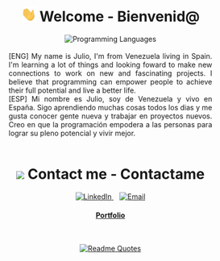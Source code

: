 <h1 align="center"> 
  <img src="https://raw.githubusercontent.com/ABSphreak/ABSphreak/master/gifs/Hi.gif" width="30px"> Welcome - Bienvenid@
</h1>

<div align="center" style="display:block;">
  <img alt="Programming Languages" src="https://user-images.githubusercontent.com/48032098/234991001-919cc2d2-3419-44a9-a689-cffde47547fe.png"/> 
</div>
<br>
<p align:"center" style="text-align: justify; margin: 0 50px;">
[ENG] My name is Julio, I'm from Venezuela living in Spain. I'm learning a lot of things and looking foward to make new connections to work on new and fascinating projects. I believe that programming can empower people to achieve their full potential and live a better life.
<br>
</p>
<p align:"center" style="text-align: justify; margin: 0 50px;">
[ESP] Mi nombre es Julio, soy de Venezuela y vivo en España. Sigo aprendiendo muchas cosas todos los dias y me gusta conocer gente nueva y trabajar en proyectos nuevos. Creo en que la programación empodera a las personas para lograr su pleno potencial y vivir mejor. 
<br>
</p>    
<br>

<!-- Begin Footer -->
  <h1 align="center"><img src="https://media3.giphy.com/media/v1.Y2lkPTc5MGI3NjExZGp4ZXBjNHZnbmY0eHI5d3RnMHlkaGRrb3A1cmQ3Y3ZrMzRnY25vNyZlcD12MV9pbnRlcm5hbF9naWZfYnlfaWQmY3Q9cw/ZqaZekJ3mPMmeMew4A/giphy.webp" width="30px"> Contact me - Contactame</h1>
  <div class="footer" align="center">
    
<p align="center">
  <a href="https://www.linkedin.com/in/jjrh92/" target="_blank" title="LinkedIn">&#8203;
    <img src="https://cdn.jsdelivr.net/gh/devicons/devicon/icons/linkedin/linkedin-original.svg" alt="LinkedIn" width="50px"/>
  </a>
  &nbsp;&nbsp;&nbsp;
  <a href="mailto:contact@julioreyes.dev" target="_blank" title="Email">&#8203;
    <img src="https://img.icons8.com/fluency/96/null/mail.png" alt="Email" width="50px"/>
  </a>
</p>

</div>
    <h4 align="center">
      <a title="Click to open my portfolio" style="font-weight: bold;" href="https://julioreyes.dev/">Portfolio</a>
    </h4>
<br>
<!-- End Footer -->
<div title="DEV Quote" align="center"> 
  
  [![Readme Quotes](https://quotes-github-readme.vercel.app/api?type=horizontal&theme=nord)](https://github.com/piyushsuthar/github-readme-quotes)</div>
  
